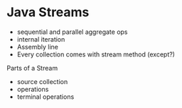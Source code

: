 # Java Streams

- sequential and parallel aggregate ops
- internal iteration
- Assembly line
- Every collection comes with stream method (except?)

Parts of a Stream
- source collection
- operations
- terminal operations
